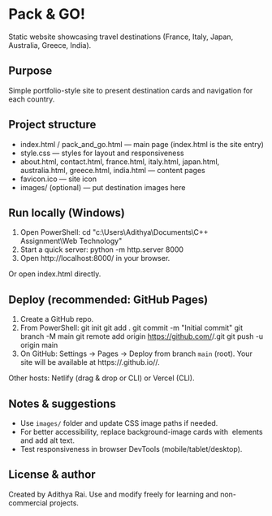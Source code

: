 # Pack & GO!

Static website showcasing travel destinations (France, Italy, Japan, Australia, Greece, India).

## Purpose
Simple portfolio-style site to present destination cards and navigation for each country.

## Project structure
- index.html / pack_and_go.html — main page (index.html is the site entry)
- style.css — styles for layout and responsiveness
- about.html, contact.html, france.html, italy.html, japan.html, australia.html, greece.html, india.html — content pages
- favicon.ico — site icon
- images/ (optional) — put destination images here

## Run locally (Windows)
1. Open PowerShell:
   cd "c:\Users\Adithya\Documents\C++ Assignment\Web Technology"
2. Start a quick server:
   python -m http.server 8000
3. Open http://localhost:8000/ in your browser.

Or open index.html directly.

## Deploy (recommended: GitHub Pages)
1. Create a GitHub repo.
2. From PowerShell:
   git init
   git add .
   git commit -m "Initial commit"
   git branch -M main
   git remote add origin https://github.com/<your-username>/<repo>.git
   git push -u origin main
3. On GitHub: Settings → Pages → Deploy from branch `main` (root). Your site will be available at https://<your-username>.github.io/<repo>/.

Other hosts: Netlify (drag & drop or CLI) or Vercel (CLI).

## Notes & suggestions
- Use `images/` folder and update CSS image paths if needed.
- For better accessibility, replace background-image cards with <img> elements and add alt text.
- Test responsiveness in browser DevTools (mobile/tablet/desktop).

## License & author
Created by Adithya Rai. Use and modify freely for learning and non-commercial projects.
```// filepath: c:\Users\Adithya\Documents\C++ Assignment\Web Technology\README.md
